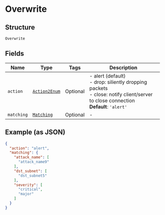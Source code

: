 
# Overwrite

## Structure

`Overwrite`

## Fields

| Name | Type | Tags | Description |
|  --- | --- | --- | --- |
| `action` | [`Action2Enum`](../../doc/models/action-2-enum.md) | Optional | - alert (default)<br>- drop: siliently dropping packets<br>- close: notify client/server to close connection<br>**Default**: `'alert'` |
| `matching` | [`Matching`](../../doc/models/matching.md) | Optional | - |

## Example (as JSON)

```json
{
  "action": "alert",
  "matching": {
    "attack_name": [
      "attack_name9"
    ],
    "dst_subnet": [
      "dst_subnet5"
    ],
    "severity": [
      "critical",
      "major"
    ]
  }
}
```


